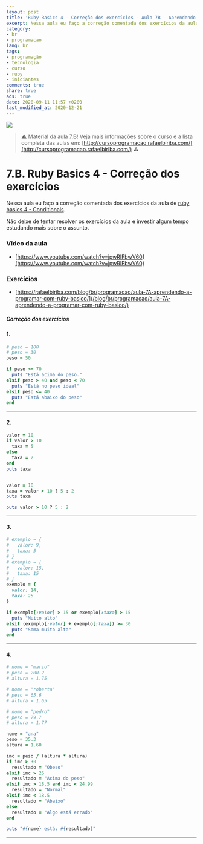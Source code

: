 ```yaml
---
layout: post
title: 'Ruby Basics 4 - Correção dos exercícios - Aula 7B - Aprendendo a programar com Ruby: O Básico para iniciantes'
excerpt: Nessa aula eu faço a correção comentada dos exercícios da aula de ruby basics 4 - Conditionals(7A). Este é o material da aula 7B do curso aprendendo a programar com ruby, o básico para iniciantes. Nunca é tarde para começar a programar! Eu criei um curso gratuito, fácil e didático voltado para iniciantes. Confira mais informações aqui nessa publicação.
category:
- br
- programacao
lang: br
tags:
- programação
- tecnologia
- curso
- ruby
- iniciantes
comments: true
share: true
ads: true
date: 2020-09-11 11:57 +0200
last_modified_at: 2020-12-21
---
```

![](/blog/images/curso_ruby_basico/banner-curso-ruby-7B.jpg)

> :warning: Material da aula 7.B! Veja mais informações sobre o curso e a lista completa das aulas em: [http://cursoprogramacao.rafaelbiriba.com/](http://cursoprogramacao.rafaelbiriba.com/) :warning:

# 7.B. Ruby Basics 4 - Correção dos exercícios

Nessa aula eu faço a correção comentada dos exercícios da aula de [ruby basics 4 - Conditionals](https://rafaelbiriba.com/blog/br/programacao/aula-7A-aprendendo-a-programar-com-ruby-basico/).

Não deixe de tentar resolver os exercícios da aula e investir algum tempo estudando mais sobre o assunto.

### Vídeo da aula

- [https://www.youtube.com/watch?v=jpwRIFbwV60](https://www.youtube.com/watch?v=jpwRIFbwV60)

### Exercícios

- [https://rafaelbiriba.com/blog/br/programacao/aula-7A-aprendendo-a-programar-com-ruby-basico/](/blog/br/programacao/aula-7A-aprendendo-a-programar-com-ruby-basico/)

##### Correção dos exercícios

#### 1.

```ruby
# peso = 100
# peso = 30
peso = 50

if peso >= 70
  puts "Está acima do peso."
elsif peso > 40 and peso < 70
  puts "Está no peso ideal"
elsif peso <= 40
  puts "Está abaixo do peso"
end
```

---

#### 2.

```ruby
valor = 10
if valor > 10
  taxa = 5
else
  taxa = 2
end
puts taxa


valor = 10
taxa = valor > 10 ? 5 : 2
puts taxa

puts valor > 10 ? 5 : 2
```

---

#### 3.

```ruby
# exemplo = {
#   valor: 9,
#   taxa: 5
# }
# exemplo = {
#   valor: 15,
#   taxa: 15
# }
exemplo = {
  valor: 14,
  taxa: 25
}

if exemplo[:valor] > 15 or exemplo[:taxa] > 15
  puts "Muito alto"
elsif (exemplo[:valor] + exemplo[:taxa]) >= 30
  puts "Soma muito alta"
end
```

---

#### 4.

```ruby
# nome = "mario"
# peso = 200.2
# altura = 1.75

# nome = "roberta"
# peso = 65.6
# altura = 1.65

# nome = "pedro"
# peso = 79.7
# altura = 1.77

nome = "ana"
peso = 35.3
altura = 1.60

imc = peso / (altura * altura)
if imc > 30
  resultado = "Obeso"
elsif imc > 25
  resultado = "Acima do peso"
elsif imc > 18.5 and imc < 24.99
  resultado = "Normal"
elsif imc < 18.5
  resultado = "Abaixo"
else
  resultado = "Algo está errado"
end

puts "#{nome} está: #{resultado}"
```

---
